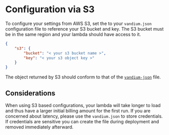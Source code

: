 # Configuration via S3

To configure your settings from AWS S3, set the to your `vandium.json` configuration file to reference your S3 bucket and key. The S3 bucket
must be in the same region and your lambda should have access to it.

```json
{
	"s3": {
		"bucket": "< your s3 bucket name >",
		"key": "< your s3 object key >"
	}
}
```

The object returned by S3 should conform to that of the [`vandium-json`](json-file.md) file.

## Considerations

When using S3 based configurations, your lambda will take longer to load and thus have a larger initial billing amount for the first run. If
you are concerned about latency, please use the `vandium.json` to store credentials. If credentials are sensitive you can create the file
during deployment and removed immediately afterward.
